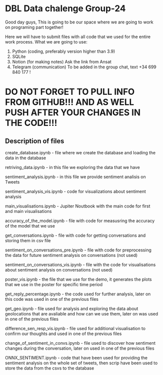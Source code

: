 # DBL Data chalenge Group-24
Good day guys,
This is going to be our space where we are going to work on programing part together!

Here we will have to submit files with all code that we used for the entire work process.
What we are going to use:
  1. Python (coding, preferably version higher than 3.9)
  2. SQLite 
  3. Notion (for making notes)
    Ask the link from Ansat
  4. Telegram (communication) 
    To be added in the group chat, text +34 699 840 177 !
  #  DO NOT FORGET TO PULL INFO FROM GITHUB!!! AND AS WELL PUSH AFTER YOUR CHANGES IN THE CODE!!!

## Description of files
      
  create_database.ipynb - file where we create the database and loading the data in the database
  
  retriving_data.ipynb - in this file we exploring the data that we have
  
  sentiment_analysis.ipynb - in this file we provide sentiment analisis on Tweets
    
  sentiment_analysis_vis.ipynb - code for visualizations about sentiment analysis
  
  main_visualisations.ipynb - Jupiter Noutbook with the main code for first and main visualisations
  
  accuracy_of_the_model.ipynb - file with code for measusring the accuracy of the model that we use
  
  get_conversations.ipynb - file with code for getting conversations and storing them in csv file 
  
  sentiment_on_conversations_pre.ipynb - file with code for preprocessing the data for future sentiment analysis on conversations (not used)
  
  sentiment_on_conversations_vis.ipynb - file with the code for visualisations about sentiment analysis on conversations (not used)
 
  poster_vis.ipynb - the file that we use for the demo, it generates the plots that we use in the poster for specific time period 
  
  get_reply_percentage.ipynb - the code used for further analysis, later on this code was used in one of the previous files
  
  get_geo.ipynb - file used for analysis and exploring the data about geolocations that are avaliable and how can we use them, later on was used in one of the previous files 
  
  difference_sen_resp_vis.ipynb - file used for additional visualisation to confirm our thoughts and used in one of the previous files 
  
  change_of_sentiment_in_convs.ipynb - file used to discover how sentiment changes during the conversation, later on used in one of the previous files
  
  ONNX_SENTIMENT.ipynb - code that have been used for providing the sentiment analysis on the whole set of tweets, then scrip have been used to store the data from the csvs to the database
  
  
  
